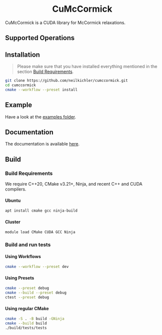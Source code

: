 <h1 align='center'>CuMcCormick</h1>

CuMcCormick is a CUDA library for McCormick relaxations.

## Supported Operations

## Installation
> Please make sure that you have installed everything mentioned in the section [Build Requirements](#build-requirements).
```bash
git clone https://github.com/neilkichler/cumccormick.git
cd cumccormick
cmake --workflow --preset install
```

## Example
Have a look at the [examples folder](https://github.com/neilkichler/cumccormick/tree/main/examples).

## Documentation
The documentation is available [here](https://neilkichler.github.io/cumccormick).

## Build

### Build Requirements
We require C++20, CMake v3.21+, Ninja, and recent C++ and CUDA compilers.

#### Ubuntu
```bash
apt install cmake gcc ninja-build
```
#### Cluster
```bash
module load CMake CUDA GCC Ninja
```

### Build and run tests
#### Using Workflows
```bash
cmake --workflow --preset dev
```
#### Using Presets
```bash
cmake --preset debug
cmake --build --preset debug
ctest --preset debug
```
#### Using regular CMake
```bash
cmake -S . -B build -GNinja
cmake --build build
./build/tests/tests
```
